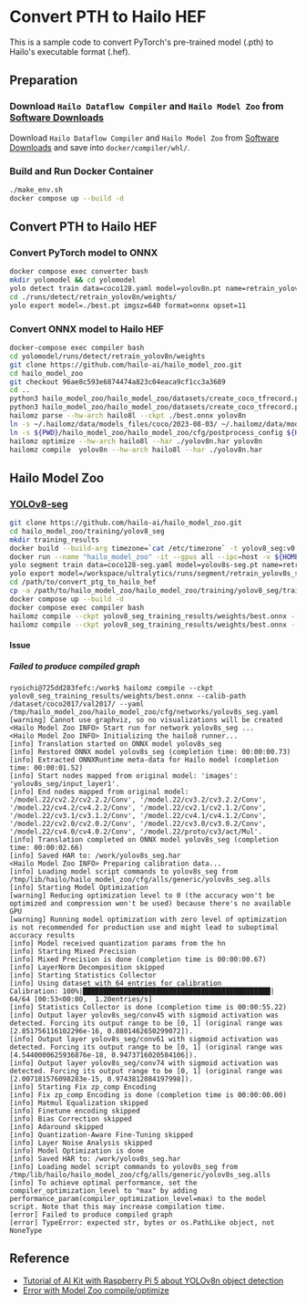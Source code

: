 # Convert PTH to Hailo HEF

This is a sample code to convert PyTorch's pre-trained model (.pth) to Hailo's executable format (.hef).

## Preparation

### Download `Hailo Dataflow Compiler` and `Hailo Model Zoo` from [Software Downloads](https://hailo.ai/developer-zone/software-downloads/)

Download `Hailo Dataflow Compiler` and `Hailo Model Zoo` from [Software Downloads](https://hailo.ai/developer-zone/software-downloads/) and save into `docker/compiler/whl/`.

### Build and Run Docker Container

```bash
./make_env.sh
docker compose up --build -d
```

## Convert PTH to Hailo HEF

### Convert PyTorch model to ONNX

```bash
docker compose exec converter bash
mkdir yolomodel && cd yolomodel
yolo detect train data=coco128.yaml model=yolov8n.pt name=retrain_yolov8n epochs=100 batch=16
cd ./runs/detect/retrain_yolov8n/weights/
yolo export model=./best.pt imgsz=640 format=onnx opset=11
```

### Convert ONNX model to Hailo HEF

```bash
docker-compose exec compiler bash
cd yolomodel/runs/detect/retrain_yolov8n/weights
git clone https://github.com/hailo-ai/hailo_model_zoo.git
cd hailo_model_zoo
git checkout 96ae8c593e6874474a823c04eaca9cf1cc3a3689
cd ..
python3 hailo_model_zoo/hailo_model_zoo/datasets/create_coco_tfrecord.py val2017
python3 hailo_model_zoo/hailo_model_zoo/datasets/create_coco_tfrecord.py calib2017
hailomz parse --hw-arch hailo8l --ckpt ./best.onnx yolov8n
ln -s ~/.hailomz/data/models_files/coco/2023-08-03/ ~/.hailomz/data/models_files/coco/2021-06-18
ln -s ${PWD}/hailo_model_zoo/hailo_model_zoo/cfg/postprocess_config ${HOME}/.local/lib/python3.10/site-packages/hailo_model_zoo/cfg/
hailomz optimize --hw-arch hailo8l --har ./yolov8n.har yolov8n
hailomz compile  yolov8n --hw-arch hailo8l --har ./yolov8n.har 
```

## Hailo Model Zoo

### [YOLOv8-seg](https://github.com/hailo-ai/hailo_model_zoo/blob/master/training/yolov8_seg/README.rst)

```bash
git clone https://github.com/hailo-ai/hailo_model_zoo.git
cd hailo_model_zoo/training/yolov8_seg
mkdir training_results
docker build --build-arg timezone=`cat /etc/timezone` -t yolov8_seg:v0 .
docker run --name "hailo_model_zoo" -it --gpus all --ipc=host -v ${HOME}/work/dataset:/dataset -v ${PWD}/training_results:/training_results yolov8_seg:v0
yolo segment train data=coco128-seg.yaml model=yolov8s-seg.pt name=retrain_yolov8s_seg epochs=100 batch=16
yolo export model=/workspace/ultralytics/runs/segment/retrain_yolov8s_seg/weights/best.pt imgsz=640 format=onnx opset=11
cd /path/to/convert_ptg_to_hailo_hef
cp -a /path/to/hailo_model_zoo/hailo_model_zoo/training/yolov8_seg/training_results/ ./yolov8_seg_training_results
docker compose up --build -d
docker compose exec compiler bash
hailomz compile --ckpt yolov8_seg_training_results/weights/best.onnx --calib-path /dataset/coco2017/val2017/ --yaml /tmp/hailo_model_zoo/hailo_model_zoo/cfg/networks/yolov8s_seg.yaml
hailomz compile --ckpt yolov8_seg_training_results/weights/best.onnx --calib-path /dataset/coco2017/val2017/ --yaml cfg/yolov8s_seg.yaml
```

#### Issue

##### Failed to produce compiled graph

```
ryoichi@725dd283fefc:/work$ hailomz compile --ckpt yolov8_seg_training_results/weights/best.onnx --calib-path /dataset/coco2017/val2017/ --yaml /tmp/hailo_model_zoo/hailo_model_zoo/cfg/networks/yolov8s_seg.yaml
[warning] Cannot use graphviz, so no visualizations will be created
<Hailo Model Zoo INFO> Start run for network yolov8s_seg ...
<Hailo Model Zoo INFO> Initializing the hailo8 runner...
[info] Translation started on ONNX model yolov8s_seg
[info] Restored ONNX model yolov8s_seg (completion time: 00:00:00.73)
[info] Extracted ONNXRuntime meta-data for Hailo model (completion time: 00:00:01.52)
[info] Start nodes mapped from original model: 'images': 'yolov8s_seg/input_layer1'.
[info] End nodes mapped from original model: '/model.22/cv2.2/cv2.2.2/Conv', '/model.22/cv3.2/cv3.2.2/Conv', '/model.22/cv4.2/cv4.2.2/Conv', '/model.22/cv2.1/cv2.1.2/Conv', '/model.22/cv3.1/cv3.1.2/Conv', '/model.22/cv4.1/cv4.1.2/Conv', '/model.22/cv2.0/cv2.0.2/Conv', '/model.22/cv3.0/cv3.0.2/Conv', '/model.22/cv4.0/cv4.0.2/Conv', '/model.22/proto/cv3/act/Mul'.
[info] Translation completed on ONNX model yolov8s_seg (completion time: 00:00:02.66)
[info] Saved HAR to: /work/yolov8s_seg.har
<Hailo Model Zoo INFO> Preparing calibration data...
[info] Loading model script commands to yolov8s_seg from /tmp/lib/hailo/hailo_model_zoo/cfg/alls/generic/yolov8s_seg.alls
[info] Starting Model Optimization
[warning] Reducing optimization level to 0 (the accuracy won't be optimized and compression won't be used) because there's no available GPU
[warning] Running model optimization with zero level of optimization is not recommended for production use and might lead to suboptimal accuracy results
[info] Model received quantization params from the hn
[info] Starting Mixed Precision
[info] Mixed Precision is done (completion time is 00:00:00.67)
[info] LayerNorm Decomposition skipped
[info] Starting Statistics Collector
[info] Using dataset with 64 entries for calibration
Calibration: 100%|██████████████████████████████████████████████| 64/64 [00:53<00:00,  1.20entries/s]
[info] Statistics Collector is done (completion time is 00:00:55.22)
[info] Output layer yolov8s_seg/conv45 with sigmoid activation was detected. Forcing its output range to be [0, 1] (original range was [2.851756116102296e-16, 0.8801462650299072]).
[info] Output layer yolov8s_seg/conv61 with sigmoid activation was detected. Forcing its output range to be [0, 1] (original range was [4.5440000625936876e-18, 0.9473716020584106]).
[info] Output layer yolov8s_seg/conv74 with sigmoid activation was detected. Forcing its output range to be [0, 1] (original range was [2.007181576098283e-15, 0.9743812084197998]).
[info] Starting Fix zp_comp Encoding
[info] Fix zp_comp Encoding is done (completion time is 00:00:00.00)
[info] Matmul Equalization skipped
[info] Finetune encoding skipped
[info] Bias Correction skipped
[info] Adaround skipped
[info] Quantization-Aware Fine-Tuning skipped
[info] Layer Noise Analysis skipped
[info] Model Optimization is done
[info] Saved HAR to: /work/yolov8s_seg.har
[info] Loading model script commands to yolov8s_seg from /tmp/lib/hailo/hailo_model_zoo/cfg/alls/generic/yolov8s_seg.alls
[info] To achieve optimal performance, set the compiler_optimization_level to "max" by adding performance_param(compiler_optimization_level=max) to the model script. Note that this may increase compilation time.
[error] Failed to produce compiled graph
[error] TypeError: expected str, bytes or os.PathLike object, not NoneType
```

## Reference

- [Tutorial of AI Kit with Raspberry Pi 5 about YOLOv8n object detection](https://wiki.seeedstudio.com/tutorial_of_ai_kit_with_raspberrypi5_about_yolov8n_object_detection/)
- [Error with Model Zoo compile/optimize](https://community.hailo.ai/t/error-with-model-zoo-compile-optimize/5959)
